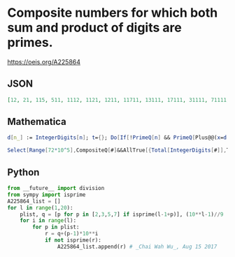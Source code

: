 # Composite numbers for which both sum and product of digits are primes\.
https://oeis.org/A225864
## JSON
```JSON
[12, 21, 115, 511, 1112, 1121, 1211, 11711, 13111, 17111, 31111, 71111, 111112, 121111, 211111, 1111115, 1111117, 1111171, 1111511, 1115111, 1151111, 1511111, 1711111, 5111111, 7111111, 111111115, 111111151, 111111311, 111111511, 111115111, 111131111, 111151111]
```
## Mathematica
```Mathematica
d[n_] := IntegerDigits[n]; t={}; Do[If[!PrimeQ[n] && PrimeQ[Plus@@(x=d[n])] && PrimeQ[Times@@x], AppendTo[t,n]], {n,2*10^6}]; t
```
```Mathematica
Select[Range[72*10^5],CompositeQ[#]&&AllTrue[{Total[IntegerDigits[#]],Times@@ IntegerDigits[ #]},PrimeQ]&] (* The program generates the first 25 terms of the sequence. *) (* _Harvey P. Dale_, May 24 2024 *)
```
## Python
```Python
from __future__ import division
from sympy import isprime
A225864_list = []
for l in range(1,20):
    plist, q = [p for p in [2,3,5,7] if isprime(l-1+p)], (10**l-1)//9
    for i in range(l):
        for p in plist:
            r = q+(p-1)*10**i
            if not isprime(r):
                A225864_list.append(r) # _Chai Wah Wu_, Aug 15 2017
```
